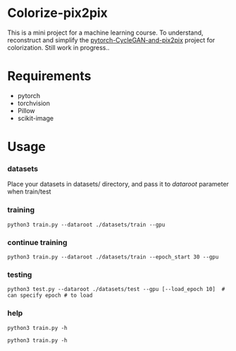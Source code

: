 # Colorize-pix2pix

This is a mini project for a machine learning course. To understand, reconstruct and simplify the [pytorch-CycleGAN-and-pix2pix](https://github.com/junyanz/pytorch-CycleGAN-and-pix2pix) project for colorization. Still work in progress..

# Requirements
- pytorch
- torchvision
- Pillow
- scikit-image

# Usage

### datasets
Place your datasets in datasets/ directory, and pass it to *dataroot* parameter when train/test

### training
`python3 train.py --dataroot ./datasets/train --gpu`

### continue training
`python3 train.py --dataroot ./datasets/train --epoch_start 30 --gpu`

### testing
`python3 test.py --dataroot ./datasets/test --gpu [--load_epoch 10]  # can specify epoch # to load`

### help
`python3 train.py -h`

`python3 train.py -h`